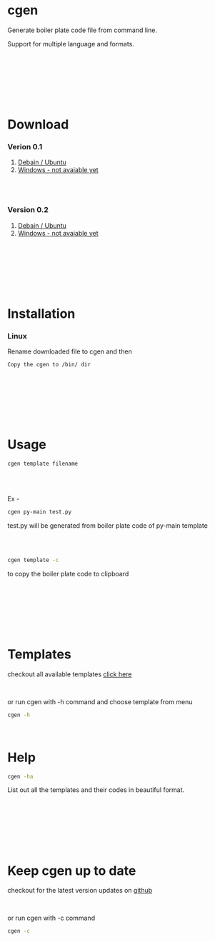 # cgen

Generate boiler plate code file from command line.

Support for multiple language and formats.

<br>
<br>
<br>
<br>
<br>
<br>



# Download

### Verion 0.1

1. [Debain / Ubuntu](https://www.letscodeofficial.com/media/fileSharer/cgen)
2. [Windows - not avaiable yet]()


<br>
<br>

### Version 0.2

1. [Debain / Ubuntu](https://www.letscodeofficial.com/media/fileSharer/cgen_RPSEY1H)
2. [Windows - not avaiable yet]()



<br>
<br>
<br>
<br>
<br>
<br>



# Installation

### Linux

Rename downloaded file to cgen and then

```
Copy the cgen to /bin/ dir
```

<br>
<br>
<br>
<br>
<br>
<br>

# Usage

```bash
cgen template filename
```

<br>
<br>

Ex - 

```bash
cgen py-main test.py
```

test.py will be generated from boiler plate code of py-main template


<br>
<br>


```bash
cgen template -c
```

to copy the boiler plate code to clipboard

<br>
<br>
<br>
<br>
<br>
<br>


# Templates

checkout all available templates [click here](https://www.letscodeofficial.com/documentations/boiler%20plate%20code%20generator%20templates#/)

<br>

or run cgen with -h command and choose template from menu

```bash
cgen -h
```

<br>



# Help


```bash
cgen -ha
```

List out all the templates and their codes in beautiful format.

<br>
<br>
<br>
<br>
<br>
<br>


# Keep cgen up to date

checkout for the latest version updates on [github](https://github.com/harshnative/boiler-plate-code-generator)


<br>

or run cgen with -c command

```bash
cgen -c
```